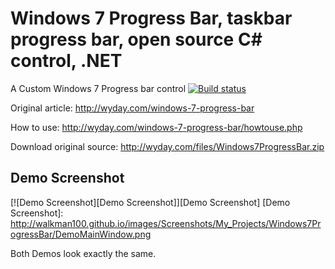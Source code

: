 # Windows 7 Progress Bar, taskbar progress bar, open source C# control, .NET
A Custom Windows 7 Progress bar control
[![Build status](https://ci.appveyor.com/api/projects/status/glontmicto3vxi6s/branch/originalSource)](https://ci.appveyor.com/project/Walkman100/windows7progressbar)

Original article: http://wyday.com/windows-7-progress-bar

How to use: http://wyday.com/windows-7-progress-bar/howtouse.php

Download original source: http://wyday.com/files/Windows7ProgressBar.zip

## Demo Screenshot
[![Demo Screenshot][Demo Screenshot]][Demo Screenshot]
  [Demo Screenshot]: http://walkman100.github.io/images/Screenshots/My_Projects/Windows7ProgressBar/DemoMainWindow.png

Both Demos look exactly the same.
